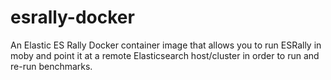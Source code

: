 # esrally-docker
An Elastic ES Rally Docker container image that allows you to run ESRally in moby and point it at a remote Elasticsearch host/cluster in order to run and re-run benchmarks. 
